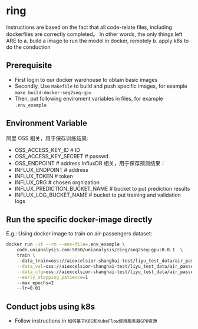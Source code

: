 # ring
Instructions are based on the fact that all code-relate files, including dockerfiles are correctly completed。
In other words, the only things left ARE to 
    a. build a image to run the model in docker, remotely
    b. apply k8s to do the conduction

## Prerequisite
- First login to our docker warehouse to obtain basic images 
- Secondly, Use `Makefile` to build and push specific images, for example `make build-docker-seq2seq-gpu`
- Then, put following enviroment variables in files, for example `.env_example` 

## Environment Variable
阿里 OSS 相关，用于保存训练结果:
- OSS_ACCESS_KEY_ID              # ID
- OSS_ACCESS_KEY_SECRET          # passwd
- OSS_ENDPOINT                   # address
InfluxDB 相关，用于保存预测结果：
- INFLUX_ENDPOINT                # address
- INFLUX_TOKEN                   # token
- INFLUX_ORG                     # chosen orgnization
- INFLUX_PREDICTION_BUCKET_NAME  # bucket to put prediction results
- INFLUX_LOG_BUCKET_NAME         # bucket to put training and validation logs

## Run the specific docker-image directly
E.g.: Using docker image to train on air-passengers dataset:

```bash
docker run -it --rm --env-file=.env_example \                                              # declare env file
    code.unianalysis.com:5050/unianalysis/ring/seq2seq-gpu:0.0.1  \                        # declare images
    train \                                                                                # args declare in `ENTRYPOINT` in dockerfile
    --data_train=oss://aiexcelsior-shanghai-test/liyu_test_data/air_passengers_train.csv \
    --data_val=oss://aiexcelsior-shanghai-test/liyu_test_data/air_passengers_val.csv \
    --data_cfg=oss://aiexcelsior-shanghai-test/liyu_test_data/air_passengers-config.json \
    --early_stopping_patience=1
    --max_epochs=2
    --lr=0.01
```

## Conduct jobs using k8s
- Follow instructions in `如何基于K8S和KubeFlow使用服务器GPU资源`